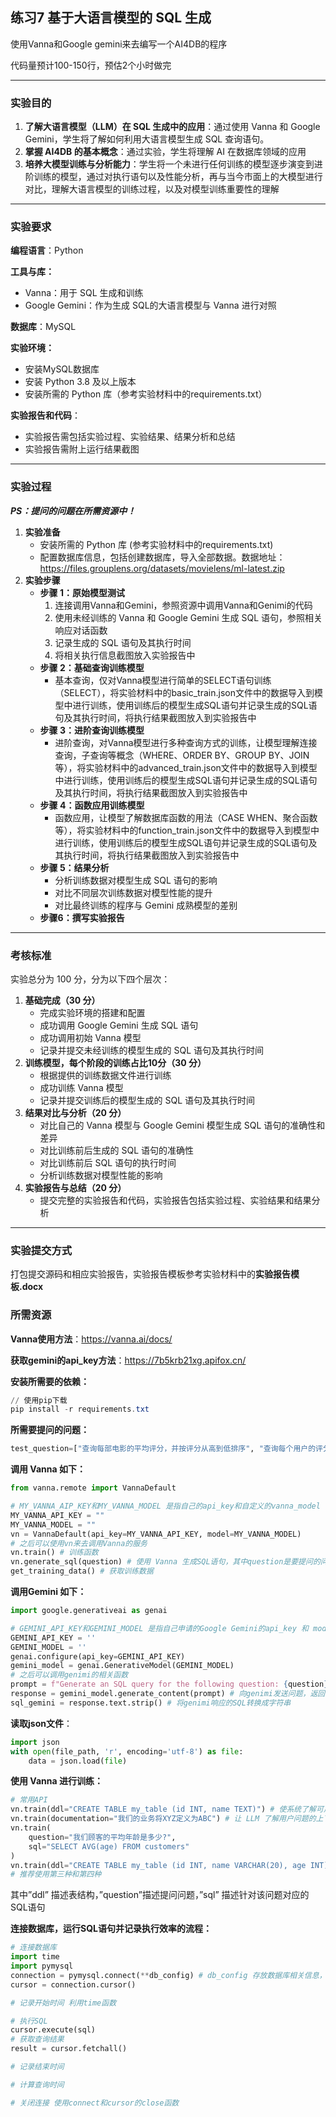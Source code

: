 ## **练习7 基于大语言模型的 SQL 生成**

使用Vanna和Google gemini来去编写一个AI4DB的程序

代码量预计100-150行，预估2个小时做完

------

### **实验目的**

1. **了解大语言模型（LLM）在 SQL 生成中的应用**：通过使用 Vanna 和 Google Gemini，学生将了解如何利用大语言模型生成 SQL 查询语句。
2. **掌握 AI4DB 的基本概念**：通过实验，学生将理解 AI 在数据库领域的应用
3. **培养大模型训练与分析能力**：学生将一个未进行任何训练的模型逐步演变到进阶训练的模型，通过对执行语句以及性能分析，再与当今市面上的大模型进行对比，理解大语言模型的训练过程，以及对模型训练重要性的理解

------

### **实验要求**

**编程语言**：Python

**工具与库：**

- Vanna：用于 SQL 生成和训练
- Google Gemini：作为生成 SQL的大语言模型与 Vanna 进行对照

**数据库**：MySQL

**实验环境：**

- 安装MySQL数据库
- 安装 Python 3.8 及以上版本
- 安装所需的 Python 库（参考实验材料中的requirements.txt）

**实验报告和代码**：

- 实验报告需包括实验过程、实验结果、结果分析和总结
- 实验报告需附上运行结果截图

------

### **实验过程**

***PS：提问的问题在所需资源中！***

1. **实验准备**
   - 安装所需的 Python 库 (参考实验材料中的requirements.txt)
   - 配置数据库信息，包括创建数据库，导入全部数据。数据地址：https://files.grouplens.org/datasets/movielens/ml-latest.zip
2. **实验步骤**
   - **步骤 1：原始模型测试**
     1. 连接调用Vanna和Gemini，参照资源中调用Vanna和Genimi的代码
     2. 使用未经训练的 Vanna 和 Google Gemini 生成 SQL 语句，参照相关响应对话函数
     3. 记录生成的 SQL 语句及其执行时间
     4. 将相关执行信息截图放入实验报告中
   - **步骤 2：基础查询训练模型**
     - 基本查询，仅对Vanna模型进行简单的SELECT语句训练（SELECT），将实验材料中的basic_train.json文件中的数据导入到模型中进行训练，使用训练后的模型生成SQL语句并记录生成的SQL语句及其执行时间，将执行结果截图放入到实验报告中
   - **步骤 3：进阶查询训练模型**
     - 进阶查询，对Vanna模型进行多种查询方式的训练，让模型理解连接查询，子查询等概念（WHERE、ORDER BY、GROUP BY、JOIN 等），将实验材料中的advanced_train.json文件中的数据导入到模型中进行训练，使用训练后的模型生成SQL语句并记录生成的SQL语句及其执行时间，将执行结果截图放入到实验报告中
   - **步骤 4：函数应用训练模型**
     - 函数应用，让模型了解数据库函数的用法（CASE WHEN、聚合函数等），将实验材料中的function_train.json文件中的数据导入到模型中进行训练，使用训练后的模型生成SQL语句并记录生成的SQL语句及其执行时间，将执行结果截图放入到实验报告中
   - **步骤 5：结果分析**
     - 分析训练数据对模型生成 SQL 语句的影响
     - 对比不同层次训练数据对模型性能的提升
     - 对比最终训练的程序与 Gemini 成熟模型的差别 
   - **步骤6：撰写实验报告**

------

### **考核标准**

实验总分为 100 分，分为以下四个层次：

1. **基础完成（30 分）**
   - 完成实验环境的搭建和配置
   - 成功调用 Google Gemini 生成 SQL 语句
   - 成功调用初始 Vanna 模型
   - 记录并提交未经训练的模型生成的 SQL 语句及其执行时间
2. **训练模型，每个阶段的训练占比10分（30 分）**
   - 根据提供的训练数据文件进行训练
   - 成功训练 Vanna 模型
   - 记录并提交训练后的模型生成的 SQL 语句及其执行时间 
3. **结果对比与分析（20 分）**
   - 对比自己的 Vanna 模型与 Google Gemini 模型生成 SQL 语句的准确性和差异
   - 对比训练前后生成的 SQL 语句的准确性
   - 对比训练前后 SQL 语句的执行时间
   - 分析训练数据对模型性能的影响
4. **实验报告与总结（20 分）**
   - 提交完整的实验报告和代码，实验报告包括实验过程、实验结果和结果分析

------

### 实验提交方式

打包提交源码和相应实验报告，实验报告模板参考实验材料中的**实验报告模板.docx**



### **所需资源**

**Vanna使用方法**：https://vanna.ai/docs/

**获取gemini的api_key方法**：https://7b5krb21xg.apifox.cn/



**安装所需要的依赖：**

```powershell
// 使用pip下载
pip install -r requirements.txt
```



**所需要提问的问题：**

```python
test_question=["查询每部电影的平均评分，并按评分从高到低排序", "查询每个用户的评分数量，并按评分数量从高到低排序", "查询每部电影的标签数量，并按标签数量从高到低排序", "查询评分最高的 10 部电影，并显示电影标题和平均评分", "查询评分次数最多的 10 部电影，并显示电影标题和评分次数", "查询每部电影的最高评分和最低评分，并显示电影标题", "查询每部电影的相关性最高的标签，并显示电影标题和标签名称", "查询每个用户的平均评分与总体平均评分的差异，并按差异从高到低排序", "查询每部电影的类型分布，并统计每种类型的电影数量", "查询每部电影的标签数量与评分数量的比值，并按比值从高到低排序"]
```



**调用 Vanna 如下：**

```python
from vanna.remote import VannaDefault

# MY_VANNA_AIP_KEY和MY_VANNA_MODEL 是指自己的api_key和自定义的vanna_model
MY_VANNA_API_KEY = ""
MY_VANNA_MODEL = ""
vn = VannaDefault(api_key=MY_VANNA_API_KEY, model=MY_VANNA_MODEL)
# 之后可以使用vn来去调用Vanna的服务
vn.train() # 训练函数
vn.generate_sql(question) # 使用 Vanna 生成SQL语句，其中question是要提问的问题
get_training_data() # 获取训练数据
```

 

**调用Gemini 如下：**

```python
import google.generativeai as genai

# GEMINI_API_KEY和GEMINI_MODEL 是指自己申请的Google Gemini的api_key 和 model
GEMINI_API_KEY = ''
GEMINI_MODEL = ''
genai.configure(api_key=GEMINI_API_KEY)
gemini_model = genai.GenerativeModel(GEMINI_MODEL)
# 之后可以调用genimi的相关函数
prompt = f"Generate an SQL query for the following question: {question}" # 自定义prompt
response = gemini_model.generate_content(prompt) # 向genimi发送问题，返回问题回答
sql_gemini = response.text.strip() # 将genimi响应的SQL转换成字符串
```

 

**读取json文件**：

```python
import json
with open(file_path, 'r', encoding='utf-8') as file:
	data = json.load(file)
```



**使用 Vanna 进行训练：**

```python
# 常用API	
vn.train(ddl="CREATE TABLE my_table (id INT, name TEXT)") # 使系统了解可用的表、列和数据类型
vn.train(documentation="我们的业务将XYZ定义为ABC") # 让 LLM 了解用户问题的上下文
vn.train(
    question="我们顾客的平均年龄是多少?", 
    sql="SELECT AVG(age) FROM customers"
)
vn.train(ddl="CREATE TABLE my_table (id INT, name VARCHAR(20), age INT)", question="我们顾客的平均年龄是多少?", sql="SELECT AVG(age) FROM customers") 
# 推荐使用第三种和第四种
```

其中”ddl” 描述表结构，”question”描述提问问题，”sql” 描述针对该问题对应的SQL语句

 

**连接数据库，运行SQL语句并记录执行效率的流程：**

```python
# 连接数据库
import time
import pymysql
connection = pymysql.connect(**db_config) # db_config 存放数据库相关信息，包括host,user,password,database 例如:db_config = {"host": "localhost", "user": "user", "password": "1234", "database": "mydb"}
cursor = connection.cursor()

# 记录开始时间 利用time函数

# 执行SQL
cursor.execute(sql)
# 获取查询结果
result = cursor.fetchall()

# 记录结束时间

# 计算查询时间

# 关闭连接 使用connect和cursor的close函数
```

